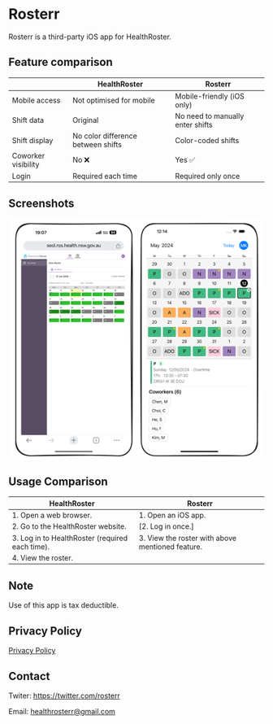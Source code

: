 # Rosterr

Rosterr is a third-party iOS app for HealthRoster.

## Feature comparison

|                     | HealthRoster                       | Rosterr                          |
| ------------------- | ---------------------------------- | -------------------------------- |
| Mobile access       | Not optimised for mobile           | Mobile-friendly (iOS only)       |
| Shift data          | Original                           | No need to manually enter shifts |
| Shift display       | No color difference between shifts | Color-coded shifts               |
| Coworker visibility | No ❌                              | Yes ✅                           |
| Login               | Required each time                 | Required only once               |

## Screenshots

<div style="display: flex; flex-wrap: wrap; justify-content: center;">
  <img src="before.png" alt="HealthRoster Before" style="width:49%; max-width:340px;">
  <img src="after.png" alt="HealthRoster After" style="width:49%; max-width:340px;">
</div>

## Usage Comparison

| HealthRoster                                    | Rosterr                                          |
| ----------------------------------------------- | ------------------------------------------------ |
| 1. Open a web browser.                          | 1. Open an iOS app.                              |
| 2. Go to the HealthRoster website.              | [2. Log in once.]                                |
| 3. Log in to HealthRoster (required each time). | 3. View the roster with above mentioned feature. |
| 4. View the roster.                             |                                                  |

## Note

Use of this app is tax deductible.

## Privacy Policy

[Privacy Policy](privacy-policy.md)

## Contact

Twiter: https://twitter.com/rosterr

Email: healthrosterr@gmail.com
